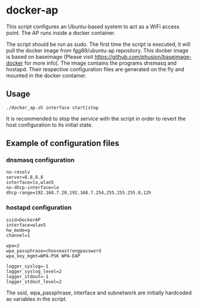 # docker-ap

This script configures an Ubuntu-based system to act as a WiFi access point. The AP runs inside a docker container.

The script should be run as sudo. The first time the script is executed, it will pull the docker image from fgg89/ubuntu-ap repository. This docker image is based on baseimage (Please visit https://github.com/phusion/baseimage-docker for more info). The image contains the programs dnsmasq and hostapd. Their respective configuration files are generated on the fly and mounted in the docker container.

## Usage

```
./docker_ap.sh interface start|stop
```
It is recommended to stop the service with the script in order to revert the host configuration to its initial state.

## Example of configuration files

### dnsmasq configuration

```
no-resolv
server=8.8.8.8
interface=lo,wlan5
no-dhcp-interface=lo
dhcp-range=192.168.7.20,192.168.7.254,255.255.255.0,12h
```

### hostapd configuration

```
ssid=DockerAP
interface=wlan5
hw_mode=g
channel=1

wpa=2
wpa_passphrase=chooseastrongpassword
wpa_key_mgmt=WPA-PSK WPA-EAP

logger_syslog=-1
logger_syslog_level=2
logger_stdout=-1
logger_stdout_level=2
```

The ssid, wpa_passphrase, interface and subnetwork are initially hardcoded as variables in the script.
